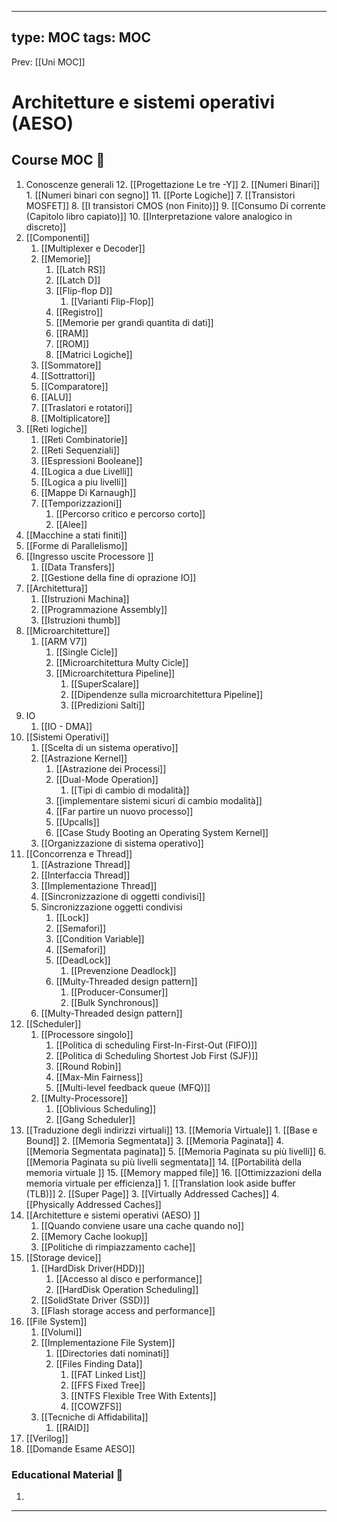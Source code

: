 
---
type: MOC 
tags: MOC 
---

Prev: [[Uni MOC]]

# Architetture e sistemi operativi (AESO)

## Course MOC  📒
1. Conoscenze generali
	12. [[Progettazione Le tre -Y]]
	2. [[Numeri Binari]]
		1. [[Numeri binari con segno]]
	11. [[Porte Logiche]]
	7. [[Transistori MOSFET]]
	8. [[I transistori CMOS (non Finito)]]
	9. [[Consumo Di corrente (Capitolo libro capiato)]]
	10. [[Interpretazione valore analogico in discreto]]
2. [[Componenti]]
	1. [[Multiplexer e Decoder]]
	2. [[Memorie]]
		1. [[Latch RS]]
		2. [[Latch D]]
		3. [[Flip-flop D]]
			1. [[Varianti Flip-Flop]]
		4. [[Registro]]
		5. [[Memorie per grandi quantita di dati]]
		6. [[RAM]]
		7. [[ROM]]
		8. [[Matrici Logiche]]
	3. [[Sommatore]]
	4. [[Sottrattori]]
	5. [[Comparatore]]
	6. [[ALU]]
	7. [[Traslatori e rotatori]]
	8. [[Moltiplicatore]]
3. [[Reti logiche]]
	1. [[Reti Combinatorie]]
	2. [[Reti Sequenziali]]
	3. [[Espressioni Booleane]]
	4. [[Logica a due Livelli]]
	5. [[Logica a piu livelli]]
	6. [[Mappe Di Karnaugh]]
	7. [[Temporizzazioni]]
		1. [[Percorso critico e percorso corto]]
		2. [[Alee]]
5. [[Macchine a stati finiti]]
6. [[Forme di Parallelismo]]
7. [[Ingresso uscite Processore ]]
	1. [[Data Transfers]]
	2. [[Gestione della fine di oprazione IO]]
8. [[Architettura]]
	1. [[Istruzioni Machina]]
	2. [[Programmazione Assembly]]
	3. [[Istruzioni thumb]]
9. [[Microarchitetture]]
	1. [[ARM V7]]
		1. [[Single Cicle]]
		2. [[Microarchitettura Multy Cicle]]
		3. [[Microarchitettura Pipeline]]
			1. [[SuperScalare]]
			2. [[Dipendenze sulla microarchitettura Pipeline]]
			3. [[Predizioni Salti]]
10. IO
	1. [[IO - DMA]]
11. [[Sistemi Operativi]]
	1. [[Scelta di un sistema operativo]]
	2. [[Astrazione Kernel]]
		1. [[Astrazione dei Processi]]
		2. [[Dual-Mode Operation]]
			1. [[Tipi di cambio di modalità]]
		3. [[implementare sistemi sicuri di cambio modalità]]
		4. [[Far partire un nuovo processo]]
		5. [[Upcalls]]
		6. [[Case Study Booting an Operating System Kernel]]
	3. [[Organizzazione di sistema operativo]]
12. [[Concorrenza e Thread]]
	1. [[Astrazione Thread]]
	2. [[Interfaccia Thread]]
	3. [[Implementazione Thread]]
	4. [[Sincronizzazione di oggetti condivisi]]
	5. Sincronizzazione oggetti condivisi 
		1. [[Lock]]
		2. [[Semafori]]
		3. [[Condition Variable]]
		4. [[Semafori]]
		5. [[DeadLock]]
			1. [[Prevenzione Deadlock]]
		6. [[Multy-Threaded design pattern]]
			1. [[Producer-Consumer]]
			2. [[Bulk Synchronous]]
	6. [[Multy-Threaded design pattern]]
13. [[Scheduler]]
	1. [[Processore singolo]]
		1. [[Politica di scheduling First-In-First-Out (FIFO)]]
		2. [[Politica di Scheduling Shortest Job First (SJF)]]
		3. [[Round Robin]]
		4. [[Max-Min Fairness]]
		5. [[Multi-level feedback queue (MFQ)]] 
	2. [[Multy-Processore]]
		1. [[Oblivious Scheduling]]
		2. [[Gang Scheduler]]
14. [[Traduzione degli indirizzi virtuali]]
	13. [[Memoria Virtuale]]
		1. [[Base e Bound]]
		2. [[Memoria Segmentata]]
		3. [[Memoria Paginata]]
		4. [[Memoria Segmentata paginata]]
		5. [[Memoria Paginata su più livelli]]
		6. [[Memoria Paginata su più livelli segmentata]]
	14. [[Portabilità della memoria virtuale ]]
	15. [[Memory mapped file]]
	16. [[Ottimizzazioni della memoria virtuale per efficienza]]
		1. [[Translation look aside buffer (TLB)]]
		2. [[Super Page]]
		3. [[Virtually Addressed Caches]]
		4. [[Physically Addressed Caches]]
15. [[Architetture e sistemi operativi (AESO) ]]
	1.  [[Quando conviene usare una cache quando no]]
	2. [[Memory Cache lookup]]
	3. [[Politiche di rimpiazzamento cache]]
16. [[Storage device]]
	1. [[HardDisk Driver(HDD)]]
		1. [[Accesso al disco e performance]]
		2. [[HardDisk Operation Scheduling]]
	2. [[SolidState Driver (SSD)]]
	3. [[Flash storage access and performance]]
17. [[File System]]
	1. [[Volumi]]
	2. [[Implementazione File System]]
		1. [[Directories dati nominati]]
		2. [[Files Finding Data]]
			1. [[FAT Linked List]]
			2. [[FFS Fixed Tree]]
			3. [[NTFS Flexible Tree With Extents]]
			4. [[COWZFS]]
	3. [[Tecniche di Affidabilita]]
		1. [[RAID]]
18. [[Verilog]]
19. [[Domande Esame AESO]]




### Educational Material 🧱
1. 


---
